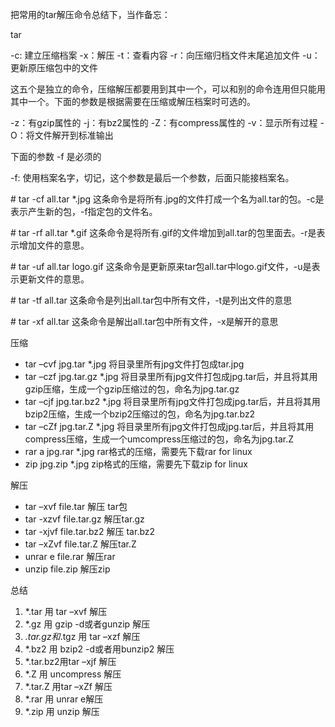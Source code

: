 把常用的tar解压命令总结下，当作备忘：

tar

-c: 建立压缩档案
-x：解压
-t：查看内容
-r：向压缩归档文件末尾追加文件
-u：更新原压缩包中的文件

这五个是独立的命令，压缩解压都要用到其中一个，可以和别的命令连用但只能用其中一个。下面的参数是根据需要在压缩或解压档案时可选的。

-z：有gzip属性的
-j：有bz2属性的
-Z：有compress属性的
-v：显示所有过程
-O：将文件解开到标准输出

下面的参数 -f 是必须的

-f: 使用档案名字，切记，这个参数是最后一个参数，后面只能接档案名。

\# tar -cf all.tar *.jpg 
这条命令是将所有.jpg的文件打成一个名为all.tar的包。-c是表示产生新的包，-f指定包的文件名。

\# tar -rf all.tar *.gif 
这条命令是将所有.gif的文件增加到all.tar的包里面去。-r是表示增加文件的意思。

\# tar -uf all.tar logo.gif 
这条命令是更新原来tar包all.tar中logo.gif文件，-u是表示更新文件的意思。

\# tar -tf all.tar 
这条命令是列出all.tar包中所有文件，-t是列出文件的意思

\# tar -xf all.tar 
这条命令是解出all.tar包中所有文件，-x是解开的意思


压缩

- tar –cvf jpg.tar *.jpg 将目录里所有jpg文件打包成tar.jpg
- tar –czf jpg.tar.gz *.jpg  将目录里所有jpg文件打包成jpg.tar后，并且将其用gzip压缩，生成一个gzip压缩过的包，命名为jpg.tar.gz
- tar –cjf jpg.tar.bz2 *.jpg 将目录里所有jpg文件打包成jpg.tar后，并且将其用bzip2压缩，生成一个bzip2压缩过的包，命名为jpg.tar.bz2
- tar –cZf jpg.tar.Z *.jpg  将目录里所有jpg文件打包成jpg.tar后，并且将其用compress压缩，生成一个umcompress压缩过的包，命名为jpg.tar.Z
- rar a jpg.rar *.jpg rar格式的压缩，需要先下载rar for linux
- zip jpg.zip *.jpg  zip格式的压缩，需要先下载zip for linux 

解压

- tar –xvf file.tar 解压 tar包
- tar -xzvf file.tar.gz 解压tar.gz
- tar -xjvf file.tar.bz2  解压 tar.bz2
- tar –xZvf file.tar.Z  解压tar.Z
- unrar e file.rar 解压rar
- unzip file.zip 解压zip



总结

1. *.tar 用 tar –xvf 解压
2. *.gz 用 gzip -d或者gunzip 解压
3. *.tar.gz和*.tgz 用 tar –xzf 解压
4. *.bz2 用 bzip2 -d或者用bunzip2 解压
5. *.tar.bz2用tar –xjf 解压
6. *.Z 用 uncompress 解压
7. *.tar.Z 用tar –xZf 解压
8. *.rar 用 unrar e解压
9. *.zip 用 unzip 解压